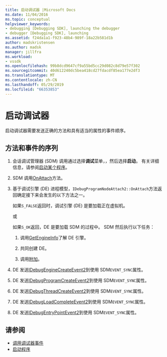 ```yaml
---
title: 启动调试器 |Microsoft Docs
ms.date: 11/04/2016
ms.topic: conceptual
helpviewer_keywords:
- debugging [Debugging SDK], launching the debugger
- debugger [Debugging SDK], launching
ms.assetid: f24da1a1-f923-48b4-989f-18a22b581d1b
author: madskristensen
ms.author: madsk
manager: jillfra
ms.workload:
- vssdk
ms.openlocfilehash: 99b8dcd9647cf9a55bd5cc29d082c8d79e57f302
ms.sourcegitcommit: 40d612240dc5bea418cd27fdacdf85ea177e2df3
ms.translationtype: MT
ms.contentlocale: zh-CN
ms.lasthandoff: 05/29/2019
ms.locfileid: "66353853"
---
```

# <a name="launch-the-debugger"></a>启动调试器
启动调试器需要发送正确的方法和具有适当的属性的事件顺序。

## <a name="sequences-of-methods-and-events"></a>方法和事件的序列

1. 会话调试管理器 (SDM) 调用通过选择**调试**菜单，，然后选择**启动**。 有关详细信息，请参阅[启动某个程序](../../extensibility/debugger/launching-a-program.md)。

2. SDM 调用[OnAttach](../../extensibility/debugger/reference/idebugprogramnodeattach2-onattach.md)方法。

3. 基于调试引擎 (DE) 进程模型，`IDebugProgramNodeAttach2::OnAttach`方法返回确定接下来会发生的以下方法之一。

     如果`S_FALSE`返回时，调试引擎 (DE) 是要加载正在虚拟机。

     或

     如果`S_OK`返回，DE 是要加载 SDM 的过程中。 SDM 然后执行以下任务：

    1. 调用[GetEngineInfo](../../extensibility/debugger/reference/idebugprogramnode2-getengineinfo.md)了解 DE 引擎。

    2. 共同创建 DE。

    3. 调用[附加](../../extensibility/debugger/reference/idebugengine2-attach.md)。

4. DE 发送[IDebugEngineCreateEvent2](../../extensibility/debugger/reference/idebugenginecreateevent2.md)到使用 SDM`EVENT_SYNC`属性。

5. DE 发送[IDebugProgramCreateEvent2](../../extensibility/debugger/reference/idebugprogramcreateevent2.md)到使用 SDM`EVENT_SYNC`属性。

6. DE 发送[IDebugThreadCreateEvent2](../../extensibility/debugger/reference/idebugthreadcreateevent2.md)到使用 SDM`EVENT_SYNC`属性。

7. DE 发送[IDebugLoadCompleteEvent2](../../extensibility/debugger/reference/idebugloadcompleteevent2.md)到使用 SDM`EVENT_SYNC`属性。

8. DE 发送[IDebugEntryPointEvent2](../../extensibility/debugger/reference/idebugentrypointevent2.md)到使用 SDM`EVENT_SYNC`属性。

## <a name="see-also"></a>请参阅
- [调用调试器事件](../../extensibility/debugger/calling-debugger-events.md)
- [启动程序](../../extensibility/debugger/launching-a-program.md)
